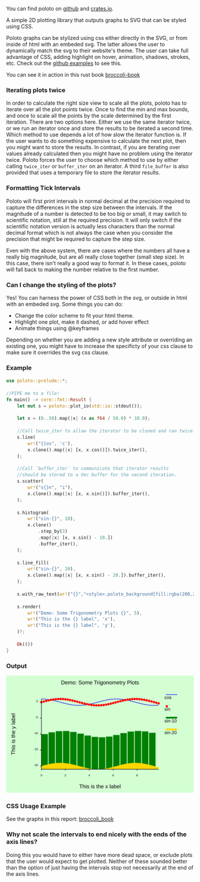 
You can find poloto on [github](https://github.com/tiby312/poloto) and [crates.io](https://crates.io/crates/poloto).


A simple 2D plotting library that outputs graphs to SVG that can be styled using CSS.

Poloto graphs can be stylized using css either directly in the SVG, or from inside of html with an embeded svg. The latter allows the user to dynamically match the svg to their website's theme. The user can take full advantage of CSS, adding highlight on hover, animation, shadows, strokes, etc. Check out the [github examples](https://github.com/tiby312/poloto/tree/master/examples) to see this.

You can see it in action in this rust book [broccoli-book](https://tiby312.github.io/broccoli_report/)

### Iterating plots twice

In order to calculate the right size view to scale all the plots, poloto has to iterate over all the plot
points twice. Once to find the min and max bounds, and once to scale all the points by the scale determined
by the first iteration. There are two options here. Either we use the same iterator twice, or we run an iterator
once and store the results to be iterated a second time. Which method to use depends a lot of how slow
the iterator function is. If the user wants to do something expensive to calculate the next plot, then
you might want to store the results. In contrast, if you are iterating over values already calculated
then you might have no problem using the iterator twice. Poloto forces the user to choose which method to use
by either calling `twice_iter` or `buffer_iter` on an iterator. A third `file_buffer` is also provided that
uses a temporary file to store the iterator results.

### Formatting Tick Intervals

Poloto will first print intervals in normal decimal at the precision required to capture the differences
in the step size between the intervals. If the magnitude of a number is detected to be too big or small, it
may switch to scientific notation, still at the required precision. It will only switch if the scientific
notation version is actually less characters than the normal decimal format which is not always the case
when you consider the precision that might be required to capture the step size.

Even with the above system, there are cases where the numbers all have a really big magnitude, but
are all really close together (small step size). In this case, there isn't really a good way to format it.
In these cases, poloto will fall back to making the number relative to the first number.


### Can I change the styling of the plots?

Yes! You can harness the power of CSS both in the svg, or outside
in html with an embeded svg. Some things you can do:

 * Change the color scheme to fit your html theme.
 * Highlight one plot, make it dashed, or add hover effect
 * Animate things using @keyframes

Depending on whether you are adding a new style attribute or overriding
an existing one, you might have to increase the specificty of your css clause to make sure it overrides
the svg css clause.

### Example 

```rust
use poloto::prelude::*;

//PIPE me to a file!
fn main() -> core::fmt::Result {
    let mut s = poloto::plot_io(std::io::stdout());

    let x = (0..50).map(|x| (x as f64 / 50.0) * 10.0);

    //Call twice_iter to allow the iterator to be cloned and ran twice.
    s.line(
        wr!("{}os", 'c'),
        x.clone().map(|x| [x, x.cos()]).twice_iter(),
    );

    //Call `buffer_iter` to communicate that iterator results
    //should be stored to a Vec buffer for the second iteration.
    s.scatter(
        wr!("s{}n", "i"),
        x.clone().map(|x| [x, x.sin()]).buffer_iter(),
    );

    s.histogram(
        wr!("sin-{}", 10),
        x.clone()
            .step_by(3)
            .map(|x| [x, x.sin() - 10.])
            .buffer_iter(),
    );

    s.line_fill(
        wr!("sin-{}", 20),
        x.clone().map(|x| [x, x.sin() - 20.]).buffer_iter(),
    );

    s.with_raw_text(wr!("{}","<style>.poloto_background{fill:rgba(200,255,200,0.8);}</style>"));

    s.render(
        wr!("Demo: Some Trigonometry Plots {}", 5),
        wr!("This is the {} label", 'x'),
        wr!("This is the {} label", 'y'),
    )?;

    Ok(())
}

```

### Output


<img src="./assets/simple.svg" alt="demo">

### CSS Usage Example

See the graphs in this report: [broccoli_book](https://tiby312.github.io/broccoli_report/)


### Why not scale the intervals to end nicely with the ends of the axis lines?

Doing this you would have to either have more dead space, or exclude
plots that the user would expect to get plotted. Neither of these sounded
better than the option of just having the intervals stop not necessarily
at the end of the axis lines.


